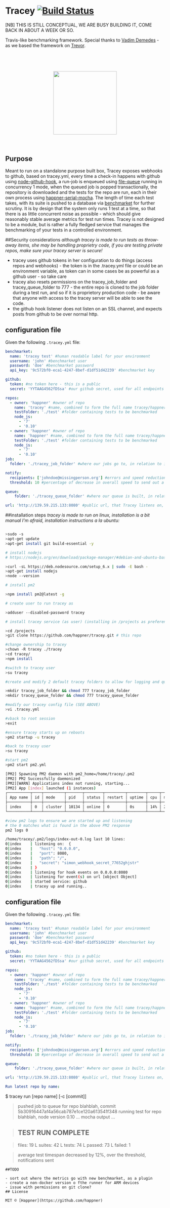 # Tracey [![Build Status](https://travis-ci.org/happner/tracey.svg?branch=master)](https://travis-ci.org/happner/tracey)

[NB] THIS IS STILL CONCEPTUAL, WE ARE BUSY BUILDING IT, COME BACK IN ABOUT A WEEK OR SO.

Travis-like benchmarking framework. Special thanks to [Vadim Demedes](https://github.com/vdemedes) - as we based the framework on [Trevor](https://github.com/vadimdemedes/trevor).

<h1 align="center">
  <br>
  <img width="200" src="media/logo.png">
  <br>
  <br>
</h1>


## Purpose

Meant to run on a standalone purpose built box, Tracey exposes webhooks to github, based on tracey.yml, every time a check-in happens with github using [node-github-hook](https://github.com/nlf/node-github-hook), a run-job is enqueued using [file-queue](https://github.com/threez/file-queue) running in concurrency 1 mode, when the queued job is popped transactionally, the repository is downloaded and the tests for the repo are run, each in their own process using [happner-serial-mocha](https://github.com/happner/happner-serial-mocha). The length of time each test takes, with its suite is pushed to a database via [benchmarket](https://github.com/happner/benchmarket) for further scrutiny. It is by design that the system only runs 1 test at a time, so that there is as little concurrent noise as possible - which should give reasonably stable average metrics for test run times.
Tracey is not designed to be a module, but is rather a fully fledged service that manages the benchmarking of your tests in a controlled environment.

##Security considerations
*although tracey is made to run tests as throw-away items, she may be handling proprietry code, if you are testing private repos, make sure your tracey server is secure!*
- tracey uses github tokens in her configuration to do things (access repos and webhooks) - the token is in the .tracey.yml file or could be an environment variable, as token can in some cases be as powerful as a github user - so take care
- tracey also resets permissions on the tracey_job_folder and tracey_queue_folder to 777 - the entire repo is cloned to the job folder during a test run, and so if it is proprietory production code - be aware that anyone with access to the tracey server will be able to see the code.
- the github hook listener does not listen on an SSL channel, and expects posts from github to be over normal http.

## configuration file

Given the following `.tracey.yml` file:

```yaml
benchmarket:
  name: 'tracey test' #human readable label for your environment
  username: 'john' #benchmarket user
  password: 'doe' #benchmarket password
  api_key: '9c572bf0-eca1-4247-8bef-d1df51d42239' #benchmarket key

github:
  token: #no token here - this is a public
  secret: 'YYTAAG4562fDSsa' #our github secret, used for all endpoints

repos:
  - owner: 'happner' #owner of repo
    name: 'tracey' #name, combined to form the full name tracey/happner
    testFolder: './test' #folder containing tests to be benchmarked
    node_js:
      - '7'
      - '0.10'
  - owner: 'happner' #owner of repo
    name: 'happner' #name, combined to form the full name tracey/happner
    testFolder: './test' #folder containing tests to be benchmarked
    node_js:
      - '7'
      - '0.10'
job:
  folder: './tracey_job_folder' #where our jobs go to, in relation to index.js

notify:
  recipients: ['johndoe@missingperson.org'] #errors and speed reduction recipients
  threshold: 10 #percentage of decrease in overall speed to send out a warning email

queue:
    folder: './tracey_queue_folder' #where our queue is built, in relation to index.js

url: 'http://139.59.215.133:8080' #public url, that Tracey listens on, where our github hooks are sending their payloads to
```


##installation steps
*tracey is made to run on linux, installation is a bit manual I'm afraid, installation instructions a la ubuntu:*
```bash

>sudo -s
>apt-get update
>apt-get install git build-essential -y

# install nodejs
# https://nodejs.org/en/download/package-manager/#debian-and-ubuntu-based-linux-distributions (for updates to below)

>curl -sL https://deb.nodesource.com/setup_6.x | sudo -E bash -
>apt-get install nodejs
>node --version

# install pm2

>npm install pm2@latest -g

# create user to run tracey as

>adduser --disabled-password tracey

# install tracey service (as user) (installing in /projects as preference)

>cd /projects
>git clone https://github.com/happner/tracey.git # this repo

#change ownership to tracey
>chown -R tracey ./tracey
>cd tracey/
>npm install

#switch to tracey user
>su tracey

#create and modify 2 default tracey folders to allow for logging and queueing:

>mkdir tracey_job_folder && chmod 777 tracey_job_folder
>mkdir tracey_queue_folder && chmod 777 tracey_queue_folder

#modify our tracey config file (SEE ABOVE)
>vi .tracey.yml

#vback to root session
>exit

#ensure tracey starts up on reboots
>pm2 startup -u tracey

#back to tracey user
>su tracey

#start pm2
>pm2 start pm2.yml

[PM2] Spawning PM2 daemon with pm2_home=/home/tracey/.pm2
[PM2] PM2 Successfully daemonized
[PM2][WARN] Applications index not running, starting...
[PM2] App [index] launched (1 instances)
┌──────────┬────┬─────────┬───────┬────────┬─────────┬────────┬─────┬───────────┬──────────┐
│ App name │ id │ mode    │ pid   │ status │ restart │ uptime │ cpu │ mem       │ watching │
├──────────┼────┼─────────┼───────┼────────┼─────────┼────────┼─────┼───────────┼──────────┤
│ index    │ 0  │ cluster │ 10134 │ online │ 0       │ 0s     │ 14% │ 21.0 MB   │ enabled  │
└──────────┴────┴─────────┴───────┴────────┴─────────┴────────┴─────┴───────────┴──────────┘

#view pm2 logs to ensure we are started up and listening
# the 0 matches what is found in the above PM2 response
pm2 logs 0

/home/tracey/.pm2/logs/index-out-0.log last 10 lines:
0|index    | listening on:  {
0|index    |   "host": "0.0.0.0",
0|index    |   "port": 8080,
0|index    |   "path": "/",
0|index    |   "secret": "simon_webhook_secret_77652ghjstr"
0|index    | }
0|index    | listening for hook events on 0.0.0.0:8080
0|index    | listening for event(s) on url [object Object]
0|index    | started service: github
0|index    | tracey up and running..


```

## configuration file

Given the following `.tracey.yml` file:

```yaml
benchmarket:
  name: 'tracey test' #human readable label for your environment
  username: 'john' #benchmarket user
  password: 'doe' #benchmarket password
  api_key: '9c572bf0-eca1-4247-8bef-d1df51d42239' #benchmarket key

github:
  token: #no token here - this is a public
  secret: 'YYTAAG4562fDSsa' #our github secret, used for all endpoints

repos:
  - owner: 'happner' #owner of repo
    name: 'tracey' #name, combined to form the full name tracey/happner
    testFolder: './test' #folder containing tests to be benchmarked
    node_js:
      - '7'
      - '0.10'
  - owner: 'happner' #owner of repo
    name: 'happner' #name, combined to form the full name tracey/happner
    testFolder: './test' #folder containing tests to be benchmarked
    node_js:
      - '7'
      - '0.10'
job:
  folder: './tracey_job_folder' #where our jobs go to, in relation to index.js

notify:
  recipients: ['johndoe@missingperson.org'] #errors and speed reduction recipients
  threshold: 10 #percentage of decrease in overall speed to send out a warning email

queue:
    folder: './tracey_queue_folder' #where our queue is built, in relation to index.js

url: 'http://139.59.215.133:8080' #public url, that Tracey listens on, where our github hooks are sending their payloads to

Run latest repo by name:
```
$ tracey run [repo name] [-c [commit]]
> pushed job to queue for repo blahblah, commit 5b30916447af4a56cab787e1ce120a613541f348
> running test for repo blahblah, node version 0.10
> ... mocha output ...

> TEST RUN COMPLETE
> -----------------

> files:  19
>  L suites:  42
>    L tests:  74
>       L passed: 73
>       L failed: 1

> average test timespan decreased by 12%, over the threshold, notifications sent

```
##TODO

- sort out where the metrics go with new benchmarket, as a plugin
- create a non-docker version o fthe runner for ARM devices
- issue with permissions on git clone?
## License

MIT © [Happner](https://github.com/happner)
